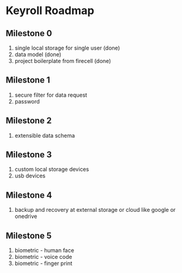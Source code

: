 # Keyroll Roadmap

## Milestone 0
1. single local storage for single user (done)
2. data model (done)
3. project boilerplate from firecell (done)

## Milestone 1
1. secure filter for data request
2. password

## Milestone 2
1. extensible data schema

## Milestone 3
1. custom local storage devices
2. usb devices

## Milestone 4
1. backup and recovery at external storage or cloud like google or onedrive

## Milestone 5
1. biometric - human face
2. biometric - voice code
3. biometric - finger print
